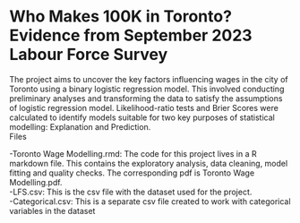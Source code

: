 # Who Makes 100K in Toronto? Evidence from September 2023 Labour Force Survey

The project aims to uncover the key factors influencing wages in the city of Toronto using a binary logistic regression model. This involved conducting preliminary analyses and transforming the data to satisfy the assumptions of logistic regression model. Likelihood-ratio tests and Brier Scores were calculated to identify models suitable for two key purposes of statistical modelling: Explanation and Prediction.\
Files

-Toronto Wage Modelling.rmd: The code for this project lives in a R markdown file. This contains the exploratory analysis, data cleaning, model fitting and quality checks. The corresponding pdf is Toronto Wage Modelling.pdf.\
-LFS.csv: This is the csv file with the dataset used for the project.\
-Categorical.csv: This is a separate csv file created to work with categorical variables in the dataset
